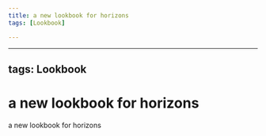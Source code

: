 ```yaml
---
title: a new lookbook for horizons
tags: [Lookbook]

---
```


---
tags: Lookbook
---

# a new lookbook for horizons

a new lookbook for horizons